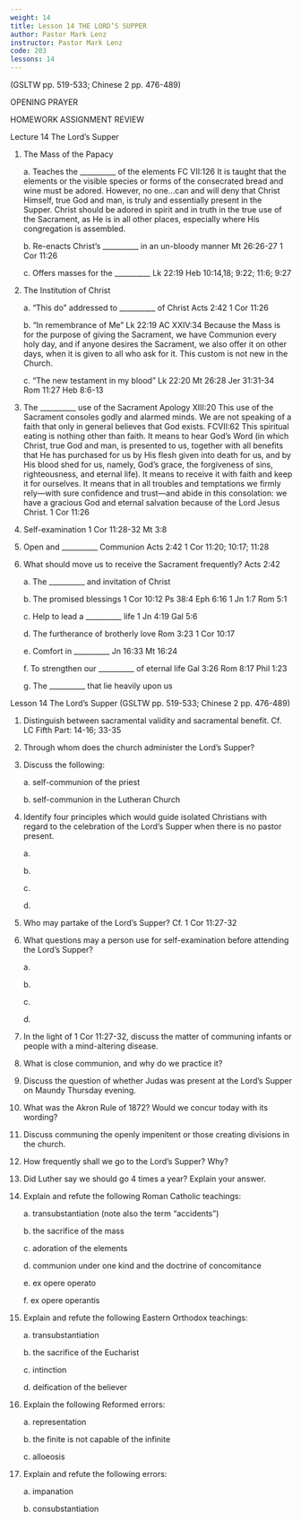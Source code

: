 ```yaml
---
weight: 14
title: Lesson 14 THE LORD’S SUPPER
author: Pastor Mark Lenz
instructor: Pastor Mark Lenz
code: 203
lessons: 14
---
```


(GSLTW pp. 519-533; Chinese 2 pp. 476-489)

OPENING PRAYER

HOMEWORK ASSIGNMENT REVIEW

Lecture 14 The Lord’s Supper

1. The Mass of the Papacy

    a. Teaches the __________ of the elements FC VII:126 It is taught that the elements or the visible species or forms of the consecrated bread and wine must be adored. However, no one…can and will deny that Christ Himself, true God and man, is truly and essentially present in the Supper. Christ should be adored in spirit and in truth in the true use of the Sacrament, as He is in all other places, especially where His congregation is assembled.

    b. Re-enacts Christ’s __________ in an un-bloody manner Mt 26:26-27 1 Cor 11:26

    c. Offers masses for the __________  Lk 22:19 Heb 10:14,18; 9:22; 11:6; 9:27

2. The Institution of Christ

    a. “This do” addressed to __________ of Christ Acts 2:42 1 Cor 11:26

    b. “In remembrance of Me” Lk 22:19 AC XXIV:34 Because the Mass is for the purpose of giving the Sacrament, we have Communion every holy day, and if anyone desires the Sacrament, we also offer it on other days, when it is given to all who ask for it. This custom is not new in the Church.

    c. “The new testament in my blood” Lk 22:20 Mt 26:28 Jer 31:31-34 Rom 11:27 Heb 8:6-13

3. The __________ use of the Sacrament  Apology XIII:20 This use of the Sacrament consoles godly and alarmed minds. We are not speaking of a faith that only in general believes that God exists. FCVII:62 This spiritual eating is nothing other than faith. It means to hear God’s Word (in which Christ, true God and man, is presented to us, together with all benefits that He has purchased for us by His flesh given into death for us, and by His blood shed for us, namely, God’s grace, the forgiveness of sins, righteousness, and eternal life). It means to receive it with faith and keep it for ourselves. It means that in all troubles and temptations we firmly rely—with sure confidence and trust—and abide in this consolation: we have a gracious God and eternal salvation because of the Lord Jesus Christ. 1 Cor 11:26

4. Self-examination 1 Cor 11:28-32 Mt 3:8

5. Open and __________ Communion Acts 2:42 1 Cor 11:20; 10:17; 11:28

6. What should move us to receive the Sacrament frequently? Acts 2:42

    a. The __________ and invitation of Christ

    b. The promised blessings 1 Cor 10:12 Ps 38:4 Eph 6:16 1 Jn 1:7 Rom 5:1

    c. Help to lead a __________ life 1 Jn 4:19 Gal 5:6

    d. The furtherance of brotherly love Rom 3:23 1 Cor 10:17

    e. Comfort in __________ Jn 16:33 Mt 16:24

    f. To strengthen our __________ of eternal life Gal 3:26 Rom 8:17 Phil 1:23

    g. The __________ that lie heavily upon us

Lesson 14 The Lord’s Supper (GSLTW  pp. 519-533; Chinese 2 pp. 476-489)

1. Distinguish between sacramental validity and sacramental benefit.  Cf. LC Fifth Part:  14-16; 33-35

2. Through whom does the church administer the Lord’s Supper?

3. Discuss the following:

    a.  self-communion of the priest

    b.  self-communion in the Lutheran Church

4. Identify four principles which would guide isolated Christians with regard to the celebration of the Lord’s Supper when there is no pastor present.

    a.

    b.

    c.

    d.

5. Who may partake of the Lord’s Supper?  Cf. 1 Cor 11:27-32

6. What questions may a person use for self-examination before attending the Lord’s Supper?

    a.

    b.

    c.

    d.

7. In the light of 1 Cor 11:27-32, discuss the matter of communing infants or people with a mind-altering disease.

8. What is close communion, and why do we practice it?

9. Discuss the question of whether Judas was present at the Lord’s Supper on Maundy Thursday evening.

10. What was the Akron Rule of 1872?   Would we concur today with its wording?

11. Discuss communing the openly impenitent or those creating divisions in the church.

12. How frequently shall we go to the Lord’s Supper?  Why?

13. Did Luther say we should go 4 times a year?  Explain your answer.

14. Explain and refute the following Roman Catholic teachings:

    a.  transubstantiation  (note also the term “accidents”)

    b.  the sacrifice of the mass

    c.  adoration of the elements

    d.  communion under one kind and the doctrine of concomitance

    e.  ex opere operato

    f.  ex opere operantis

15. Explain and refute the following Eastern Orthodox teachings:

    a.  transubstantiation

    b.  the sacrifice of the Eucharist

    c.  intinction

    d.  deification of the believer

16. Explain the following Reformed errors:

    a.  representation

    b.  the finite is not capable of the infinite

    c.  alloeosis

17. Explain and refute the following errors:

    a.  impanation

    b.  consubstantiation
